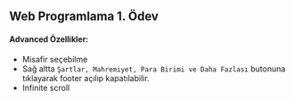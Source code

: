 ## Web Programlama 1. Ödev

#### Advanced Özellikler:
 - Misafir seçebilme
 - Sağ altta `Şartlar, Mahremiyet, Para Birimi ve Daha Fazlası` butonuna tıklayarak footer açılıp kapatılabilir.
 - Infinite scroll
